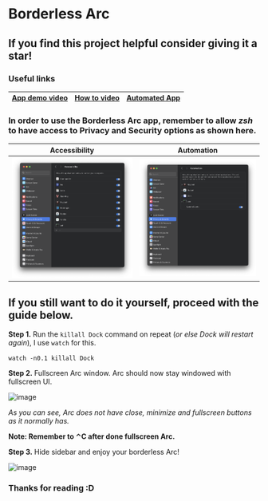 # Borderless Arc

## If you find this project helpful consider giving it a star!

### Useful links
| [App demo video](https://youtu.be/8drxZgoRNwo) | [How to video](https://youtu.be/9Rslrgrj42g) | [Automated App](https://github.com/ksajolaer/Borderless-Arc/releases/tag/testing) |
| - | - | - |
### **In order to use the Borderless Arc app, remember to allow ***zsh*** to have access to Privacy and Security options as shown here**.
| Accessibility | Automation |
| - | - |
| ![image](https://raw.githubusercontent.com/ksajolaer/Borderless-Arc/main/Accessibility.png) | ![image](https://raw.githubusercontent.com/ksajolaer/Borderless-Arc/main/Automation.png) |

## If you still want to do it yourself, proceed with the guide below.

**Step 1.** Run the `killall Dock` command on repeat (*or else Dock will restart again*), I use `watch` for this.

    watch -n0.1 killall Dock

**Step 2.** Fullscreen Arc window. Arc should now stay windowed with fullscreen UI.

![image](https://raw.githubusercontent.com/ksajolaer/Borderless-Arc-Guide/main/Fullscreen%20UI.png)

*As you can see, Arc does not have close, minimize and fullscreen buttons as it normally has.*

**Note: Remember to ⌃C after done fullscreen Arc.**

**Step 3.** Hide sidebar and enjoy your borderless Arc!

![image](https://raw.githubusercontent.com/ksajolaer/Borderless-Arc-Guide/main/Borderless%20Arc.png)

### Thanks for reading :D
